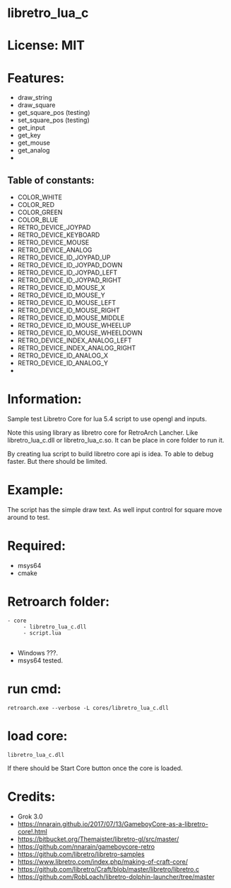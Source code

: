 # libretro_lua_c

# License: MIT

# Features:
- draw_string
- draw_square
- get_square_pos (testing)
- set_square_pos (testing)
- get_input
- get_key
- get_mouse
- get_analog
- 

## Table of constants:
- COLOR_WHITE
- COLOR_RED
- COLOR_GREEN
- COLOR_BLUE
- RETRO_DEVICE_JOYPAD
- RETRO_DEVICE_KEYBOARD
- RETRO_DEVICE_MOUSE
- RETRO_DEVICE_ANALOG
- RETRO_DEVICE_ID_JOYPAD_UP
- RETRO_DEVICE_ID_JOYPAD_DOWN
- RETRO_DEVICE_ID_JOYPAD_LEFT
- RETRO_DEVICE_ID_JOYPAD_RIGHT
- RETRO_DEVICE_ID_MOUSE_X
- RETRO_DEVICE_ID_MOUSE_Y
- RETRO_DEVICE_ID_MOUSE_LEFT
- RETRO_DEVICE_ID_MOUSE_RIGHT
- RETRO_DEVICE_ID_MOUSE_MIDDLE
- RETRO_DEVICE_ID_MOUSE_WHEELUP
- RETRO_DEVICE_ID_MOUSE_WHEELDOWN
- RETRO_DEVICE_INDEX_ANALOG_LEFT
- RETRO_DEVICE_INDEX_ANALOG_RIGHT
- RETRO_DEVICE_ID_ANALOG_X
- RETRO_DEVICE_ID_ANALOG_Y
- 

# Information:
  Sample test Libretro Core for lua 5.4 script to use opengl and inputs.

  Note this using library as libretro core for RetroArch Lancher. Like libretro_lua_c.dll or libretro_lua_c.so. It can be place in core folder to run it.

  By creating lua script to build libretro core api is idea. To able to debug faster. But there should be limited.

# Example:
  The script has the simple draw text. As well input control for square move around to test.

# Required:
- msys64
- cmake

# Retroarch folder:
```
- core
     - libretro_lua_c.dll
     - script.lua
```

## 
- Windows ???.
- msys64 tested.

# run cmd:
```
retroarch.exe --verbose -L cores/libretro_lua_c.dll
```

# load core:
```
libretro_lua_c.dll
```

If there should be Start Core button once the core is loaded.

# Credits:
 * Grok 3.0
 * https://nnarain.github.io/2017/07/13/GameboyCore-as-a-libretro-core!.html
 * https://bitbucket.org/Themaister/libretro-gl/src/master/
 * https://github.com/nnarain/gameboycore-retro
 * https://github.com/libretro/libretro-samples
 * https://www.libretro.com/index.php/making-of-craft-core/
 * https://github.com/libretro/Craft/blob/master/libretro/libretro.c
 * https://github.com/RobLoach/libretro-dolphin-launcher/tree/master
